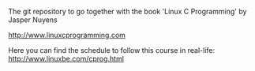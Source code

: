 
The git repository to go together with the book 'Linux C Programming' by Jasper Nuyens

http://www.linuxcprogramming.com

Here you can find the schedule to follow this course in real-life: http://www.linuxbe.com/cprog.html
